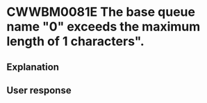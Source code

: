 # CWWBM0081E The base queue name "0" exceeds the maximum length of 1 characters".

## Explanation

## User response